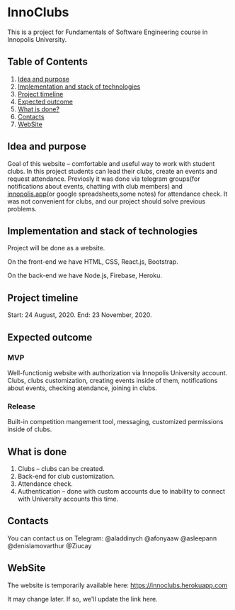 # InnoClubs

This is a project for Fundamentals of Software Engineering course in Innopolis University. 

## Table of Contents
1. [Idea and purpose](#idea-and-purpose)
2. [Implementation and stack of technologies](#implementation-and-stack-of-technologies)
3. [Project timeline](#project-timeline)
4. [Expected outcome](#expected-outcome)
5. [What is done?](#what-is-done)
6. [Contacts](#contacts)
7. [WebSite](#website)

## Idea and purpose

Goal of this website – comfortable and useful way to work with student clubs. In this project students can lead their clubs, create an events and request attendance. Previosly it was done via telegram groups(for notifications about events, chatting with club members) and [innopolis.app](https://innopolis-app.webflow.io/)(or google spreadsheets,some notes) for attendance check. It was not convenient for clubs, and our project should solve previous problems.

## Implementation and stack of technologies

Project will be done as a website. 

On the front-end we have HTML, CSS, React.js, Bootstrap.

On the back-end we have Node.js, Firebase, Heroku.

## Project timeline
Start: 24 August, 2020.
End: 23 November, 2020.

## Expected outcome
### MVP

Well-functionig website with authorization via Innopolis University account.
Clubs, clubs customization, creating events inside of them, notifications about events, checking atendance, joining in clubs.

### Release
Built-in competition mangement tool, messaging, customized permissions inside of clubs.

## What is done

1. Clubs – clubs can be created.
2. Back-end for club customization.
3. Attendance check.
4. Authentication – done with custom accounts due to inability to connect with University accounts this time.

## Contacts

You can contact us on Telegram: @aladdinych @afonyaaw @asleepann @denislamovarthur @Ziucay

## WebSite

The website is temporarily available here:
https://innoclubs.herokuapp.com

It may change later. If so, we'll update the link here.
